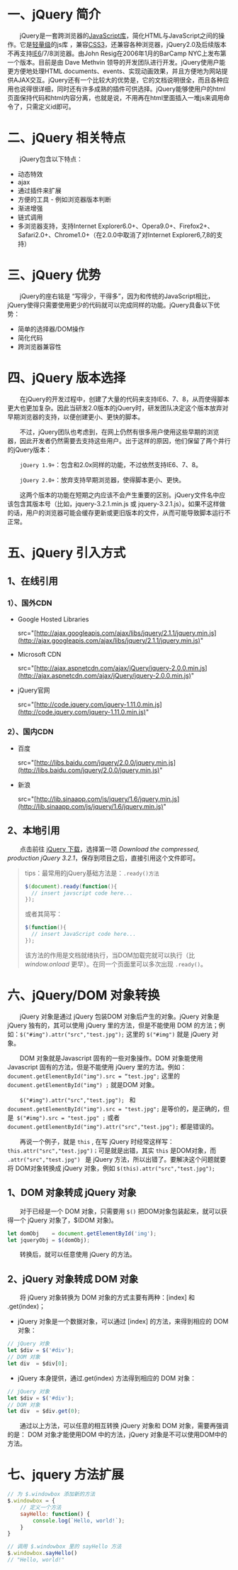 # 一、jQuery 简介

  jQuery是一套跨浏览器的[JavaScript库](http://baike.sogou.com/lemma/ShowInnerLink.htm?lemmaId=1023011&ss_c=ssc.citiao.link)，简化HTML与JavaScript之间的操作。它是[轻量级](http://baike.sogou.com/lemma/ShowInnerLink.htm?lemmaId=7988600&ss_c=ssc.citiao.link)的js库 ，兼容[CSS3](http://baike.sogou.com/lemma/ShowInnerLink.htm?lemmaId=40562&ss_c=ssc.citiao.link)，还兼容各种浏览器，jQuery2.0及后续版本不再支持[IE6](http://baike.sogou.com/lemma/ShowInnerLink.htm?lemmaId=4794817&ss_c=ssc.citiao.link)/7/8浏览器。由John Resig在2006年1月的BarCamp NYC上发布第一个版本。目前是由 Dave Methvin 领导的开发团队进行开发。jQuery使用户能更方便地处理HTML documents、events、实现动画效果，并且方便地为网站提供AJAX交互。jQuery还有一个比较大的优势是，它的文档说明很全，而且各种应用也说得很详细，同时还有许多成熟的插件可供选择。jQuery能够使用户的html页面保持代码和html内容分离，也就是说，不用再在html里面插入一堆js来调用命令了，只需定义id即可。

# 二、jQuery 相关特点

  jQuery包含以下特点：

- 动态特效
- ajax
- 通过插件来扩展
- 方便的工具 - 例如浏览器版本判断
- 渐进增强
- 链式调用
- 多浏览器支持，支持Internet Explorer6.0+、Opera9.0+、Firefox2+、Safari2.0+、Chrome1.0+（在2.0.0中取消了对Internet Explorer6,7,8的支持）

# 三、jQuery 优势

  jQuery的座右铭是 “写得少，干得多”，因为和传统的JavaScript相比，jQuery使得只需要使用更少的代码就可以完成同样的功能。jQuery具备以下优势：

- 简单的选择器/DOM操作
- 简化代码
- 跨浏览器兼容性

# 四、jQuery 版本选择

  在jQuery的开发过程中，创建了大量的代码来支持IE6、7、8，从而使得脚本更大也更加复杂。因此当研发2.0版本的jQuery时，研发团队决定这个版本放弃对早期浏览器的支持，以便创建更小、更快的脚本。

  不过，jQuery团队也考虑到，在网上仍然有很多用户使用这些早期的浏览器，因此开发者仍然需要去支持这些用户。出于这样的原因，他们保留了两个并行的jQuery版本：

  `jQuery 1.9+`：包含和2.0x同样的功能，不过依然支持IE6、7、8。

  `jQuery 2.0+`：放弃支持早期浏览器，使得脚本更小、更快。

  这两个版本的功能在短期之内应该不会产生重要的区别。jQuery文件名中应该包含其版本号（比如，jquery-3.2.1.min.js 或 jquery-3.2.1.js）。如果不这样做的话，用户的浏览器可能会缓存更新或更旧版本的文件，从而可能导致脚本运行不正常。

# 五、jQuery 引入方式

## 1、在线引用

### 1）、国外CDN

- Google Hosted Libraries

  src="[http://ajax.googleapis.com/ajax/libs/jquery/2.1.1/jquery.min.js](http://ajax.googleapis.com/ajax/libs/jquery/2.1.1/jquery.min.js)"


- Microsoft CDN

  src="[http://ajax.aspnetcdn.com/ajax/jQuery/jquery-2.0.0.min.js](http://ajax.aspnetcdn.com/ajax/jQuery/jquery-2.0.0.min.js)"

- jQuery官网

   src="[http://code.jquery.com/jquery-1.11.0.min.js](http://code.jquery.com/jquery-1.11.0.min.js)"

### 2）、国内CDN

- 百度

  src="[http://libs.baidu.com/jquery/2.0.0/jquery.min.js](http://libs.baidu.com/jquery/2.0.0/jquery.min.js)"

- 新浪

  src="[http://lib.sinaapp.com/js/jquery/1.6/jquery.min.js](http://lib.sinaapp.com/js/jquery/1.6/jquery.min.js)"

## 2、本地引用

  点击前往 [jQuery 下载](http://jquery.com/download/)，选择第一项 *Download the compressed, production jQuery 3.2.1*，保存到项目之后，直接引用这个文件即可。

> tips：最常用的jQuery基础方法是：`.ready()方法`
>
> ```javascript
> $(document).ready(function(){
> 	// insert javscript code here...
> });
> ```
>
> 或者其简写：
>
> ```javascript
> $(function(){
> 	// insert JavaScript code here...
> });
> ```
>
> 该方法的作用是文档就绪执行，当DOM加载完就可以执行（比 *window.onload* 更早）。在同一个页面里可以多次出现 `.ready()`。

# 六、jQuery/DOM 对象转换

  jQuery 对象是通过 jQuery 包装DOM 对象后产生的对象。jQuery 对象是 jQuery 独有的，其可以使用 jQuery 里的方法，但是不能使用 DOM 的方法；例如：` $("#img").attr("src","test.jpg"); ` 这里的 `$("#img")` 就是 jQuery 对象。

  DOM 对象就是Javascript 固有的一些对象操作。DOM 对象能使用Javascript 固有的方法，但是不能使用 jQuery 里的方法。例如：`document.getElementById("img").src = “test.jpg";`  这里的 `document.getElementById("img") ;`  就是DOM 对象。

  `$("#img").attr("src","test.jpg"); ` 和 `document.getElementById("img").src = "test.jpg";`  是等价的，是正确的，但是` $("#img").src = "test.jpg" ;` 或者 `document.getElementById("img").attr("src","test.jpg");`  都是错误的。

  再说一个例子，就是 `this` , 在写 jQuery 时经常这样写：` this.attr("src","test.jpg")；`可是就是出错，其实 `this` 是DOM对象，而 `.attr("src","test.jpg") ` 是 jQuery 方法，所以出错了。要解决这个问题就要将 DOM对象转换成 jQuery 对象，例如 `$(this).attr("src","test.jpg");`

## 1、DOM 对象转成 jQuery 对象

  对于已经是一个 DOM 对象，只需要用 `$()` 把DOM对象包装起来，就可以获得一个 jQuery 对象了，$(DOM 对象)。

```javascript
let domObj    = document.getElementById('img');
let jqueryObj = $(domObj);
```

  转换后，就可以任意使用 jQuery 的方法。

## 2、jQuery 对象转成 DOM 对象

  将 jQuery 对象转换为 DOM 对象的方式主要有两种：[index] 和 .get(index)；

- jQuery 对象是一个数据对象，可以通过 [index] 的方法，来得到相应的 DOM 对象：

```javascript
// jQuery 对象
let $div = $('#div'); 
// DOM 对象
let div  = $div[0];
```

- jQuery 本身提供，通过.get(index) 方法得到相应的 DOM 对象：

```javascript
// jQuery 对象
let $div = $('#div'); 
// DOM 对象
let div  = $div.get(0);
```

  通过以上方法，可以任意的相互转换 jQuery 对象和 DOM 对象，需要再强调的是： DOM 对象才能使用DOM 中的方法，jQuery 对象是不可以使用DOM中的方法。

# 七、jquery 方法扩展

```javascript
// 为 $.windowbox 添加新的方法
$.windowbox = {
	// 定义一个方法
	sayHello: function() {
		console.log(`Hello, world!`);
	}
}

// 调用 $.windowbox 里的 sayHello 方法
$.windowbox.sayHello()
// "Hello, world!"
```



